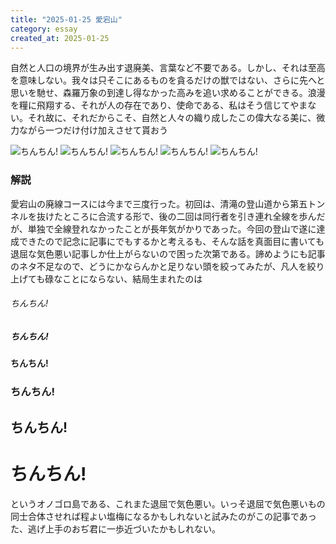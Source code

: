 ```yaml
---
title: "2025-01-25 愛宕山"
category: essay
created_at: 2025-01-25
---
```


自然と人口の境界が生み出す退廃美、言葉など不要である。しかし、それは至高を意味しない。我々は只そこにあるものを貪るだけの獣ではない、さらに先へと思いを馳せ、森羅万象の到達し得なかった高みを追い求めることができる。浪漫を糧に飛翔する、それが人の存在であり、使命である、私はそう信じてやまない。それ故に、それだからこそ、自然と人々の織り成したこの偉大なる美に、微力ながら一つだけ付け加えさせて貰おう

![ちんちん!](2025-01-25-mt-atago/mt-atago-1.webp)
![ちんちん!](2025-01-25-mt-atago/mt-atago-2.webp)
![ちんちん!](2025-01-25-mt-atago/mt-atago-6.webp)
![ちんちん!](2025-01-25-mt-atago/mt-atago-7.webp)
![ちんちん!](2025-01-25-mt-atago/mt-atago-9.webp)

### 解説

愛宕山の廃線コースには今まで三度行った。初回は、清滝の登山道から第五トンネルを抜けたところに合流する形で、後の二回は同行者を引き連れ全線を歩んだが、単独で全線登れなかったことが長年気がかりであった。今回の登山で遂に達成できたので記念に記事にでもするかと考えるも、そんな話を真面目に書いても退屈な気色悪い記事しか仕上がらないので困った次第である。諦めようにも記事のネタ不足なので、どうにかならんかと足りない頭を絞ってみたが、凡人を絞り上げても碌なことにならない、結局生まれたのは

###### ちんちん!
##### ちんちん!
#### ちんちん!
### ちんちん!
## ちんちん!
# ちんちん!

というオノゴロ島である、これまた退屈で気色悪い。いっそ退屈で気色悪いもの同士合体させれば程よい塩梅になるかもしれないと試みたのがこの記事であった、逃げ上手のおぢ君に一歩近づいたかもしれない。